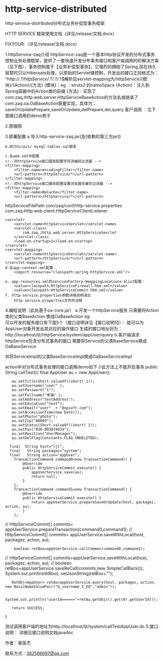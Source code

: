 http-service-distributed
========================

http-service-distributed分布式业务补偿型事务框架

HTTP SERVICE 框架使用文档（详见/release/文档.docx）

FIXYOUR:（详见/release/文档.docx）

1.httpService-zaq介绍
  httpService-zaq是一个基本http协议开发的分布式事务控制业务处理框架，提供了一套快速开发分布事务接口和客户端调用的的解决方案（见下图），事务控制属于【业务补偿型事务】，它强烈的拥抱了Spring,现在持久层暂时只以Hibernate处理，以原始的Servlet做控制，开发出的接口正则格式为：^http://.*?/httpService/.*?/.*?/.*?$解析后servlet-mapping为/httpService/{模块}/{Action}/{方法}
{模块}：eg ：struts2 的nameSpace
{Action}：注入到Spring容器中的Action类的前缀
{方法}：实现了com.zaq.ihttp.web.server.HttpServiceBaseAction的方法名或继承了				com.zaq.oa.OaBaseAction需要实现，具体为：				saveOrUpdatePrepare,saveOrUpdate,delPrepare,del,query
客户调用 ：见下面接口调用的demo例子

2.原理图
 

3.部署配置
 	a.导入http-service-zaq.jar(及[依赖的第三方jar])

	b.执行Scrpit/ mysql-tables.sql脚本

 	c.在web.xml中配置
	<!--对httpService接口服务配置字符流编码过滤器 -->
	<filter-mapping>
		<filter-name>encodingFilter</filter-name>
		<url-pattern>/httpService/*</url-pattern>
	</filter-mapping>
	<!--对httpService接口服务配置设置浏览器无缓存过滤器 -->
	<filter-mapping>  
        <filter-name>NoCache</filter-name>  
        <url-pattern>/httpService/*</url-pattern>  
   </filter-mapping> 
<!--配置客户端调用httpService接口服务配置文件的路径-->
   <context-param>
        <param-name>httpServiceFilePath</param-name>
    <!-- 实现开发时调用客户端的配置信息，详情见http-service.properties 的注释内容-->    			<param-value>com/zaq/conf/http-service.properties</param-value>
   </context-param>
<!--客户端调用初始化监听器 -->
	<listener>
	<listener-class>com.zaq.ihttp.web.client.HttpServiceClientListener</listener-class>
	</listener>
<!--httpService接口服务servlet-->

	<servlet>
		<servlet-name>httpServiceServlet</servlet-name>
		<servlet-class>
			com.zaq.ihttp.web.server.HttpServiceSevrlet
		</servlet-class>
		<load-on-startup>1</load-on-startup>
	</servlet>
	<servlet-mapping>
		<servlet-name>httpServiceServlet</servlet-name>
		<url-pattern>/httpService/*</url-pattern>
	</servlet-mapping>
	d.在app-context.xml配置：
   		<import resource="classpath:spring-httpService.xml"/>

	e. app-resources.xml的sessionFactory-》mappingLocations-》list配置：
  	  	<value>classpath:HttpServiceFirewall.hbm.xml</value>
   	 	<value>classpath:HttpServiceCommit.hbm.xml</value>
	f. http-service.properties参数详细说明请见
		http-service.properties文件的注释
4.编程说明（此处基于oa-core.jar）
 a.开发一个httpService服务
	只需要将Action类的父类BaseAction 换成OaBaseAction<T> 
	eg:  
可以开发的服务接口有下面5个（接口说明详见【接口说明5】）： 
就可以为AppUser对象开发出其对应的操作接口
	生成的接口地址则为：http://localhost/ljt/httpService/system/appUser/query
b.客户端请求httpService包含分布式事务的接口
	需要将Service的父类BaseService换成OaBaseService
 
 并将ServiceImpl的父类BaseServiceImpl换成OaBaseServiceImpl
 

action中对分布式事务处理的接口调用demo如下
	//此方法上不能开启事务
	public String callTest(){
		final   AppUser au = new AppUser();
       
       au.setTitle(Short.valueOf((short) 1));
       au.setUsername("user" );
       au.setPassword("1");
       au.setFullname("李海" );
       au.setAddress("testAddress");
       au.setEducation("test");
       au.setEmail("user"  + "@xpsoft.com");
       au.setAccessionTime(new Date());
       au.setPhoto("photo");
       au.setZip("00003");
       au.setStatus(Short.valueOf((short) 1));
       au.setFax("020-003034034");
       au.setPosition("UserManager");
       au.setDelFlag(Constants.FLAG_UNDELETED);
       
      final  String host="ljt";
      final   String packagez="system";
      final   String action="appUser";
		TransactionCommand command0=new TransactionCommand() {
			@Override
			public HttpServiceCommit execute() {
				appUserService.save(au);
				return null;
			}
		};
		TransactionCommand command1=new TransactionCommand() {
			@Override
			public HttpServiceCommit execute() {
				return appUserService.prepareSaveOrUpdate(host, packagez, action, au);
			}
		};       
       
//	   HttpServiceCommit[] commits= appUserService.prepareTransaction(command0,command1);
//		   HttpServiceCommit[] commits= appUserService.saveWithLocal(host, packagez, action, au);

		boolean retBoo=appUserService.callCommon(command0,command1);
//		HttpServiceCommit[] commits=appUserService.saveWithLocal(host, packagez, action, au);
//		 boolean retBoo=appUserService.saveReCall(commits,new SimpleCallBack());
	   System.out.println(retBoo);
	   setJsonString(retBoo+"");
	   
	   RetObj<AppUser> retAu=appUserService.query(host, packagez, action, new BasicNameValuePair("Q_username_S_EQ","admin"));
	   
	   System.out.println("userId======"+retAu.getObjs().get(0).getUserId());
	   
	   return SUCCESS;
			   
	}

测试调用客户端的地址为http://localhost/ljt/system/callTestAppUser.do
5.接口说明：
详细见接口说明文档javadoc


作者：章英杰

联系方式：382566697@qq.com


